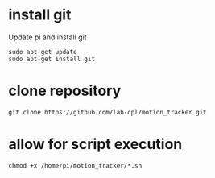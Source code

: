 # install git

Update pi and install git
```console
sudo apt-get update
sudo apt-get install git
```

# clone repository
```console
git clone https://github.com/lab-cpl/motion_tracker.git
```

# allow for script execution
```console
chmod +x /home/pi/motion_tracker/*.sh
```
